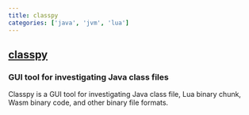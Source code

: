 ```yaml
---
title: classpy
categories: ['java', 'jvm', 'lua']
---
```

## [classpy](https://github.com/zxh0/classpy)

### GUI tool for investigating Java class files


Classpy is a GUI tool for investigating Java class file, Lua binary chunk, Wasm binary code, and other binary file formats.


